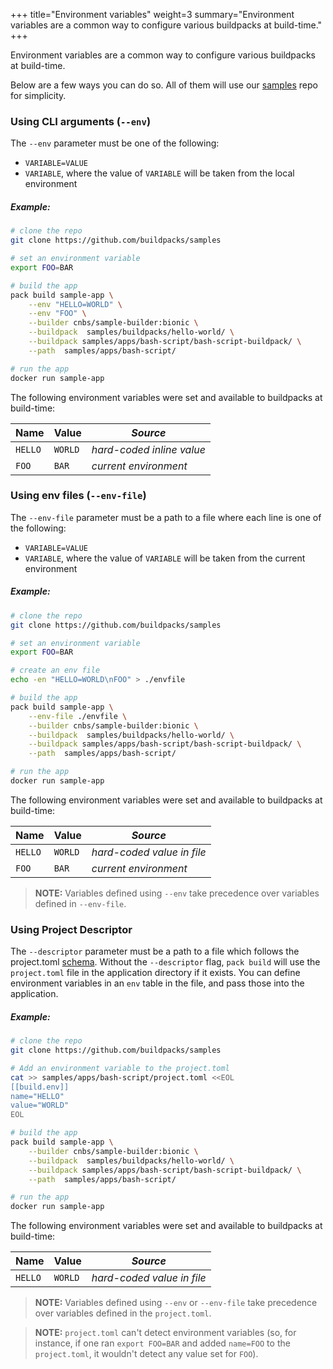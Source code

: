 +++
title="Environment variables"
weight=3
summary="Environment variables are a common way to configure various buildpacks at build-time."
+++

Environment variables are a common way to configure various buildpacks at build-time.

Below are a few ways you can do so. All of them will use our [samples][samples] repo for simplicity.

### Using CLI arguments (`--env`)

The `--env` parameter must be one of the following:

- `VARIABLE=VALUE`
- `VARIABLE`, where the value of `VARIABLE` will be taken from the local environment

##### Example:
```bash
# clone the repo
git clone https://github.com/buildpacks/samples

# set an environment variable
export FOO=BAR

# build the app
pack build sample-app \
    --env "HELLO=WORLD" \
    --env "FOO" \
    --builder cnbs/sample-builder:bionic \
    --buildpack  samples/buildpacks/hello-world/ \
    --buildpack samples/apps/bash-script/bash-script-buildpack/ \
    --path  samples/apps/bash-script/

# run the app
docker run sample-app
```

The following environment variables were set and available to buildpacks at build-time:

| Name    | Value   |  _Source_                  |
|---------|---------|----------------------------|
| `HELLO` | `WORLD` | _hard-coded inline value_  |
| `FOO`   | `BAR`   | _current environment_      |


### Using env files (`--env-file`)

The `--env-file` parameter must be a path to a file where each line is one of the following:

- `VARIABLE=VALUE`
- `VARIABLE`, where the value of `VARIABLE` will be taken from the current environment

##### Example:
```bash
# clone the repo
git clone https://github.com/buildpacks/samples

# set an environment variable
export FOO=BAR

# create an env file
echo -en "HELLO=WORLD\nFOO" > ./envfile

# build the app
pack build sample-app \
    --env-file ./envfile \
    --builder cnbs/sample-builder:bionic \
    --buildpack  samples/buildpacks/hello-world/ \
    --buildpack samples/apps/bash-script/bash-script-buildpack/ \
    --path  samples/apps/bash-script/

# run the app
docker run sample-app
```

The following environment variables were set and available to buildpacks at build-time:

| Name    | Value   |  _Source_                  |
|---------|---------|----------------------------|
| `HELLO` | `WORLD` | _hard-coded value in file_ |
| `FOO`   | `BAR`   | _current environment_      |

<p class="spacer"></p>

> **NOTE:** Variables defined using `--env` take precedence over variables defined in `--env-file`.

### Using Project Descriptor
The `--descriptor` parameter must be a path to a file which follows the project.toml [schema][descriptor-schema].
Without the `--descriptor` flag, `pack build` will use the `project.toml` file in the application directory if it exists.
You can define environment variables in an `env` table in the file, and pass those into the application.

##### Example:
```bash
# clone the repo
git clone https://github.com/buildpacks/samples

# Add an environment variable to the project.toml
cat >> samples/apps/bash-script/project.toml <<EOL
[[build.env]]
name="HELLO"
value="WORLD"
EOL

# build the app
pack build sample-app \
    --builder cnbs/sample-builder:bionic \
    --buildpack  samples/buildpacks/hello-world/ \
    --buildpack samples/apps/bash-script/bash-script-buildpack/ \
    --path  samples/apps/bash-script/

# run the app
docker run sample-app
```

The following environment variables were set and available to buildpacks at build-time:

| Name    | Value   |  _Source_                  |
|---------|---------|----------------------------|
| `HELLO` | `WORLD` | _hard-coded value in file_ |

<p class="spacer"></p>

> **NOTE:** Variables defined using `--env` or `--env-file` take precedence over variables defined in the `project.toml`.

> **NOTE:** `project.toml` can't detect environment variables (so, for instance, if one ran `export FOO=BAR` and added
>`name=FOO` to the `project.toml`, it wouldn't detect any value set for `FOO`).

[descriptor-schema]: /docs/reference/project-descriptor/
[samples]: https://github.com/buildpacks/samples
